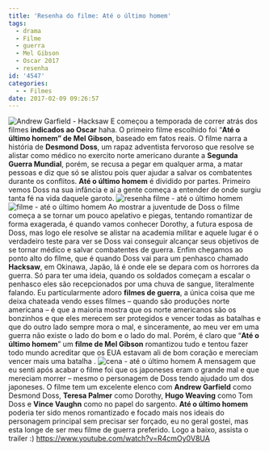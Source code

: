 ```yaml
---
title: 'Resenha do filme: Até o último homem'
tags:
  - drama
  - Filme
  - guerra
  - Mel Gibson
  - Oscar 2017
  - resenha
id: '4547'
categories:
  - - Filmes
date: 2017-02-09 09:26:57
---
```


![Andrew Garfield - Hacksaw](http://natalia.blog.br/wp-content/uploads/2017/02/film-Hacksaw.jpg) E começou a temporada de correr atrás dos filmes **indicados ao Oscar** haha. O primeiro filme escolhido foi “**Até o último homem” de Mel Gibson**, baseado em fatos reais. O filme narra a história de **Desmond Doss**, um rapaz adventista fervoroso que resolve se alistar como médico no exercito norte americano durante a **Segunda Guerra Mundial**, porém, se recusa a pegar em qualquer arma, a matar pessoas e diz que só se alistou pois quer ajudar a salvar os combatentes durante os conflitos. **Até o último homem** é dividido por partes. Primeiro vemos Doss na sua infância e aí a gente começa a entender de onde surgiu tanta fé na vida daquele garoto. ![resenha filme - até o último homem](http://natalia.blog.br/wp-content/uploads/2017/02/ATE-O-ULTIMO-HOMEM-cenas-do-filme.jpg) ![filme - até o último homem](http://natalia.blog.br/wp-content/uploads/2017/02/filme-até-o-último-homem.jpg) Ao mostrar a juventude de Doss o filme começa a se tornar um pouco apelativo e piegas, tentando romantizar de forma exagerada, é quando vamos conhecer Dorothy, a futura esposa de Doss, mas logo ele resolve se alistar na academia militar e aquele lugar é o verdadeiro teste para ver se Doss vai conseguir alcançar seus objetivos de se tornar médico e salvar combatentes de guerra. Enfim chegamos ao ponto alto do filme, que é quando Doss vai para um penhasco chamado **Hacksaw**, em Okinawa, Japão, lá é onde ele se depara com os horrores da guerra. Só para ter uma ideia, quando os soldados começam a escalar o penhasco eles são recepcionados por uma chuva de sangue, literalmente falando. Eu particularmente adoro **filmes de guerra**, a única coisa que me deixa chateada vendo esses filmes – quando são produções norte americana – é que a maioria mostra que os norte americanos são os bonzinhos e que eles merecem ser protegidos e vencer todas as batalhas e que do outro lado sempre mora o mal, e sinceramente, ao meu ver em uma guerra não existe o lado do bom e o lado do mal. Porém, é claro que “**Até o último homem**” um **filme de Mel Gibson** romantizou tudo e tentou fazer todo mundo acreditar que os EUA estavam ali de bom coração e mereciam vencer mais uma batalha . ![cena - até o último homem](http://natalia.blog.br/wp-content/uploads/2017/02/Hacksaw-destaque.jpg) A mensagem que eu senti após acabar o filme foi que os japoneses eram o grande mal e que mereciam morrer – mesmo o personagem de Doss tendo ajudado um dos japoneses. O filme tem um excelente elenco com **Andrew Garfield** como Desmond Doss, **Teresa Palmer** como Dorothy, **Hugo Weaving** como Tom Doss e **Vince Vaughn** como no papel do sargento. **Até o último homem** poderia ter sido menos romantizado e focado mais nos ideais do personagem principal sem precisar ser forçado, eu no geral gostei, mas esta longe de ser meu filme de guerra preferido. Logo a baixo, assista o trailer :) https://www.youtube.com/watch?v=R4cmOy0V8UA